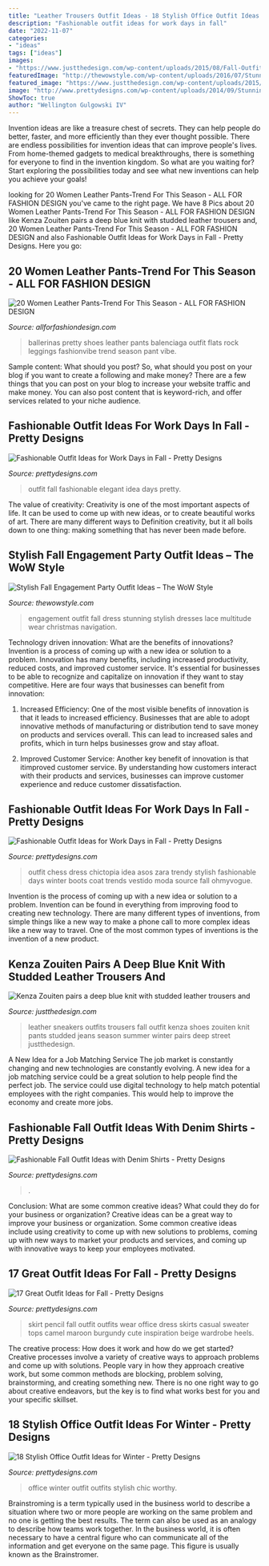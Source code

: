 ```yaml
---
title: "Leather Trousers Outfit Ideas - 18 Stylish Office Outfit Ideas For Winter"
description: "Fashionable outfit ideas for work days in fall"
date: "2022-11-07"
categories:
- "ideas"
tags: ["ideas"]
images:
- "https://www.justthedesign.com/wp-content/uploads/2015/08/Fall-Outfits-50-683x1024.jpg"
featuredImage: "http://thewowstyle.com/wp-content/uploads/2016/07/Stunning-dress.jpg"
featured_image: "https://www.justthedesign.com/wp-content/uploads/2015/08/Fall-Outfits-50-683x1024.jpg"
image: "http://www.prettydesigns.com/wp-content/uploads/2014/09/Stunning-Fall-Outfit-Idea-with-Denim-Shirt.jpg"
ShowToc: true
author: "Wellington Gulgowski IV"
---
```



Invention ideas are like a treasure chest of secrets. They can help people do better, faster, and more efficiently than they ever thought possible. There are endless possibilities for invention ideas that can improve people's lives. From home-themed gadgets to medical breakthroughs, there is something for everyone to find in the invention kingdom. So what are you waiting for? Start exploring the possibilities today and see what new inventions can help you achieve your goals!

	

		
looking for 20 Women Leather Pants-Trend For This Season - ALL FOR FASHION DESIGN you've came to the right page. We have 8 Pics about 20 Women Leather Pants-Trend For This Season - ALL FOR FASHION DESIGN like Kenza Zouiten pairs a deep blue knit with studded leather trousers and, 20 Women Leather Pants-Trend For This Season - ALL FOR FASHION DESIGN and also Fashionable Outfit Ideas for Work Days in Fall - Pretty Designs. Here you go:
		
    
## 20 Women Leather Pants-Trend For This Season - ALL FOR FASHION DESIGN

<img loading=lazy src="https://allforfashiondesign.com/wp-content/uploads/2013/10/bg-13-600x896.jpg" onerror="this.onerror=null;this.src='https://tse1.mm.bing.net/th?id=OIP.h2csldDW2bqnxuwWKEy0zwHaLD&amp;pid=15.1';" alt="20 Women Leather Pants-Trend For This Season - ALL FOR FASHION DESIGN">

_Source: allforfashiondesign.com_

>ballerinas pretty shoes leather pants balenciaga outfit flats rock leggings fashionvibe trend season pant vibe. 

	

Sample content: What should you post?
So, what should you post on your blog if you want to create a following and make money? 
There are a few things that you can post on your blog to increase your website traffic and make money. You can also post content that is keyword-rich, and offer services related to your niche audience.

    
## Fashionable Outfit Ideas For Work Days In Fall - Pretty Designs

<img loading=lazy src="https://www.prettydesigns.com/wp-content/uploads/2014/07/Elegant-Outfit-Idea-for-Women.jpg" onerror="this.onerror=null;this.src='https://tse2.mm.bing.net/th?id=OIP.JjxI4yBvg4pRcdZnK-hKnwHaK3&amp;pid=15.1';" alt="Fashionable Outfit Ideas for Work Days in Fall - Pretty Designs">

_Source: prettydesigns.com_

>outfit fall fashionable elegant idea days pretty. 

	

The value of creativity:
Creativity is one of the most important aspects of life. It can be used to come up with new ideas, or to create beautiful works of art. There are many different ways to Definition creativity, but it all boils down to one thing: making something that has never been made before.

    
## Stylish Fall Engagement Party Outfit Ideas – The WoW Style

<img loading=lazy src="http://thewowstyle.com/wp-content/uploads/2016/07/Stunning-dress.jpg" onerror="this.onerror=null;this.src='https://tse4.mm.bing.net/th?id=OIP.k4B0V4Jq4p1sk87Zo9QmOgHaLH&amp;pid=15.1';" alt="Stylish Fall Engagement Party Outfit Ideas – The WoW Style">

_Source: thewowstyle.com_

>engagement outfit fall dress stunning stylish dresses lace multitude wear christmas navigation. 

	

Technology driven innovation: What are the benefits of innovations?
Invention is a process of coming up with a new idea or solution to a problem. Innovation has many benefits, including increased productivity, reduced costs, and improved customer service. It's essential for businesses to be able to recognize and capitalize on innovation if they want to stay competitive. Here are four ways that businesses can benefit from innovation: 
1. Increased Efficiency: One of the most visible benefits of innovation is that it leads to increased efficiency. Businesses that are able to adopt innovative methods of manufacturing or distribution tend to save money on products and services overall. This can lead to increased sales and profits, which in turn helps businesses grow and stay afloat. 

2. Improved Customer Service: Another key benefit of innovation is that itimproved customer service. By understanding how customers interact with their products and services, businesses can improve customer experience and reduce customer dissatisfaction.

    
## Fashionable Outfit Ideas For Work Days In Fall - Pretty Designs

<img loading=lazy src="http://www.prettydesigns.com/wp-content/uploads/2014/07/Stylish-Trendy-Outfit-Idea.jpg" onerror="this.onerror=null;this.src='https://tse2.mm.bing.net/th?id=OIP.CKtQOF4bfdWuYauX794bwgHaK3&amp;pid=15.1';" alt="Fashionable Outfit Ideas for Work Days in Fall - Pretty Designs">

_Source: prettydesigns.com_

>outfit chess dress chictopia idea asos zara trendy stylish fashionable days winter boots coat trends vestido moda source fall ohmyvogue. 

	

Invention is the process of coming up with a new idea or solution to a problem. Invention can be found in everything from improving food to creating new technology. There are many different types of inventions, from simple things like a new way to make a phone call to more complex ideas like a new way to travel. One of the most common types of inventions is the invention of a new product.

    
## Kenza Zouiten Pairs A Deep Blue Knit With Studded Leather Trousers And

<img loading=lazy src="https://www.justthedesign.com/wp-content/uploads/2015/08/Fall-Outfits-50-683x1024.jpg" onerror="this.onerror=null;this.src='https://tse2.mm.bing.net/th?id=OIP.B1KNFXJIEUnS0kMz6OmASwHaLG&amp;pid=15.1';" alt="Kenza Zouiten pairs a deep blue knit with studded leather trousers and">

_Source: justthedesign.com_

>leather sneakers outfits trousers fall outfit kenza shoes zouiten knit pants studded jeans season summer winter pairs deep street justthedesign. 

	

A New Idea for a Job Matching Service
The job market is constantly changing and new technologies are constantly evolving. A new idea for a job matching service could be a great solution to help people find the perfect job. The service could use digital technology to help match potential employees with the right companies. This would help to improve the economy and create more jobs.

    
## Fashionable Fall Outfit Ideas With Denim Shirts - Pretty Designs

<img loading=lazy src="http://www.prettydesigns.com/wp-content/uploads/2014/09/Stunning-Fall-Outfit-Idea-with-Denim-Shirt.jpg" onerror="this.onerror=null;this.src='https://tse3.mm.bing.net/th?id=OIP.cEaC2eYg3rQ2xX_5Uni2uAHaK2&amp;pid=15.1';" alt="Fashionable Fall Outfit Ideas with Denim Shirts - Pretty Designs">

_Source: prettydesigns.com_

>. 

	

Conclusion: What are some common creative ideas? What could they do for your business or organization?
Creative ideas can be a great way to improve your business or organization. Some common creative ideas include using creativity to come up with new solutions to problems, coming up with new ways to market your products and services, and coming up with innovative ways to keep your employees motivated.

    
## 17 Great Outfit Ideas For Fall - Pretty Designs

<img loading=lazy src="http://www.prettydesigns.com/wp-content/uploads/2015/09/Pencil-Skirt.jpg" onerror="this.onerror=null;this.src='https://tse3.mm.bing.net/th?id=OIP.paeq-mxH-YZzy1-7Gul5NgHaMy&amp;pid=15.1';" alt="17 Great Outfit Ideas for Fall - Pretty Designs">

_Source: prettydesigns.com_

>skirt pencil fall outfit outfits wear office dress skirts casual sweater tops camel maroon burgundy cute inspiration beige wardrobe heels. 

	

The creative process: How does it work and how do we get started?
Creative processes involve a variety of creative ways to approach problems and come up with solutions. People vary in how they approach creative work, but some common methods are blocking, problem solving, brainstorming, and creating something new. There is no one right way to go about creative endeavors, but the key is to find what works best for you and your specific skillset.

    
## 18 Stylish Office Outfit Ideas For Winter - Pretty Designs

<img loading=lazy src="https://www.prettydesigns.com/wp-content/uploads/2017/12/18-stylish-office-outfit-ideas-for-winter-2018-3.jpg" onerror="this.onerror=null;this.src='https://tse3.mm.bing.net/th?id=OIP.Lj8F81_6lOQ998AIc3qUBgHaLL&amp;pid=15.1';" alt="18 Stylish Office Outfit Ideas for Winter - Pretty Designs">

_Source: prettydesigns.com_

>office winter outfit outfits stylish chic worthy. 

	

Brainstroming is a term typically used in the business world to describe a situation where two or more people are working on the same problem and no one is getting the best results. The term can also be used as an analogy to describe how teams work together. In the business world, it is often necessary to have a central figure who can communicate all of the information and get everyone on the same page. This figure is usually known as the Brainstromer.

